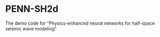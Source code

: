 # PENN-SH2d
The demo code for "Physics-enhanced neural networks for half-space seismic wave modeling"

